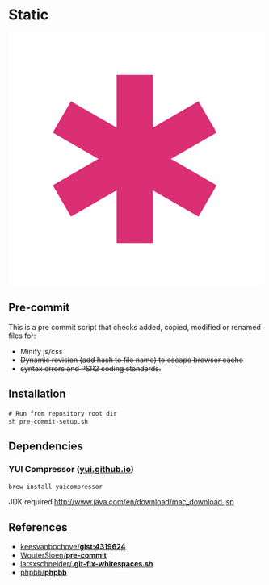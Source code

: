 # Static

![](./images/logo-share.png)

## Pre-commit

This is a pre commit script that checks added, copied, modified or renamed files for:

- Minify js/css
- ~~Dynamic revision (add hash to file name) to escape browser cache~~
- ~~syntax errors and PSR2 coding standards.~~

## Installation

```shell
# Run from repository root dir
sh pre-commit-setup.sh
```

## Dependencies

### YUI Compressor ([yui.github.io](http://yui.github.io/yuicompressor/))

```shell
brew install yuicompressor
```

JDK required http://www.java.com/en/download/mac_download.jsp

## References

- [keesvanbochove/**gist:4319624**](https://gist.github.com/keesvanbochove/4319624)
- [WouterSioen/**pre-commit**](https://github.com/WouterSioen/pre-commit)
- [larsxschneider/**.git-fix-whitespaces.sh**](https://gist.github.com/larsxschneider/3957621)
- [phpbb/**phpbb**](https://github.com/phpbb/phpbb/blob/develop-olympus/git-tools/hooks/pre-commit)
